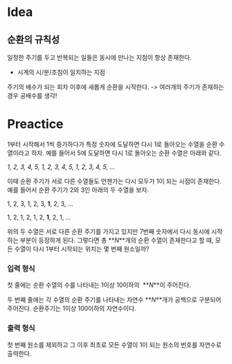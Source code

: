 # Idea

## 순환의 규칙성

일정한 주기를 두고 반복되는 일들은 동시에 만나는 지점이 항상 존재한다.

- 시계의 시/분/초침이 일치하는 지점

주기의 배수가 되는 회차 이후에 새롭게 순환을 시작한다. -> 여러개의 주기가 존재하는 경우 공배수를 생각!

# Preactice

1부터 시작해서 1씩 증가하다가 특정 숫자에 도달하면 다시 1로 돌아오는 수열을 순환 수열이라고 하자. 예를 들어서 5에 도달하면 다시 1로 돌아오는 순환 수열은 아래와 같다.

_1, 2, 3, 4, 5, 1, 2, 3, 4, 5, 1, 2, 3, 4, 5, ..._

이때 순환 주기가 서로 다른 수열들도 언젠가는 다시 모두가 1이 되는 시점이 존재한다. 예를 들어서 순환 주기가 2와 3인 아래의 두 수열을 보자.

1, 2, 3, 1, 2, 3, **1**, 2, 3, ...

1, 2, 1, 2, 1, 2, **1**, 2, 1, ...

위의 두 수열은 서로 다른 순환 주기를 가지고 있지만 7번째 숫자에서 다시 동시에 시작하는 부분이 등장하게 된다. 그렇다면 총 **_N_**개의 순환 수열이 존재한다고 할 때, 모든 수열이 다시 1부터 시작되는 위치는 몇 번째 원소일까?

### **입력 형식**

첫 줄에는 순환 수열의 수를 나타내는 1이상 10이하의  **_N_**이 주어진다.

두 번째 줄에는 각 수열의 순환 주기를 나타내는 자연수 **_N_**개가 공백으로 구분되어 주어진다. 순환주기는 1이상 100이하의 자연수이다.

### **출력 형식**

첫 번째 원소를 제외하고 그 이후 최초로 모든 수열이 1이 되는 원소의 번호를 자연수로 출력한다.
